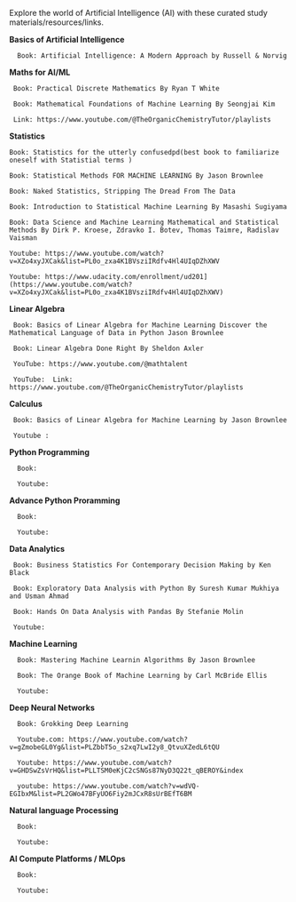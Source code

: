 Explore the world of Artificial Intelligence (AI) with these curated study materials/resources/links. 

**Basics of Artificial Intelligence**

      Book: Artificial Intelligence: A Modern Approach by Russell & Norvig

**Maths for AI/ML**

     Book: Practical Discrete Mathematics By Ryan T White
   
     Book: Mathematical Foundations of Machine Learning By Seongjai Kim
     
     Link: https://www.youtube.com/@TheOrganicChemistryTutor/playlists

  **Statistics**

    Book: Statistics for the utterly confusedpd(best book to familiarize oneself with Statistial terms )
    
    Book: Statistical Methods FOR MACHINE LEARNING By Jason Brownlee

    Book: Naked Statistics, Stripping The Dread From The Data

    Book: Introduction to Statistical Machine Learning By Masashi Sugiyama

    Book: Data Science and Machine Learning Mathematical and Statistical Methods By Dirk P. Kroese, Zdravko I. Botev, Thomas Taimre, Radislav Vaisman
  
    Youtube: https://www.youtube.com/watch?v=XZo4xyJXCak&list=PL0o_zxa4K1BVsziIRdfv4Hl4UIqDZhXWV
    
    Youtube: https://www.udacity.com/enrollment/ud201](https://www.youtube.com/watch?v=XZo4xyJXCak&list=PL0o_zxa4K1BVsziIRdfv4Hl4UIqDZhXWV)

  **Linear Algebra**

     Book: Basics of Linear Algebra for Machine Learning Discover the Mathematical Language of Data in Python Jason Brownlee
   
     Book: Linear Algebra Done Right By Sheldon Axler
   
     YouTube: https://www.youtube.com/@mathtalent
     
     YouTube:  Link: https://www.youtube.com/@TheOrganicChemistryTutor/playlists
  
  **Calculus**

     Book: Basics of Linear Algebra for Machine Learning by Jason Brownlee

     Youtube :

**Python Programming**
   
      Book:

      Youtube: 

**Advance Python Proramming**
   
      Book: 

      Youtube: 

**Data Analytics**

     Book: Business Statistics For Contemporary Decision Making by Ken Black
  
     Book: Exploratory Data Analysis with Python By Suresh Kumar Mukhiya and Usman Ahmad
   
     Book: Hands On Data Analysis with Pandas By Stefanie Molin

     Youtube:

**Machine Learning**

      Book: Mastering Machine Learnin Algorithms By Jason Brownlee
   
      Book: The Orange Book of Machine Learning by Carl McBride Ellis

      Youtube: 

**Deep Neural Networks**

      Book: Grokking Deep Learning

      Youtube.com: https://www.youtube.com/watch?v=gZmobeGL0Yg&list=PLZbbT5o_s2xq7LwI2y8_QtvuXZedL6tQU

      Youtube: https://www.youtube.com/watch?v=GHDSwZsVrHQ&list=PLLTSM0eKjC2cSNGs87NyD3Q22t_qBEROY&index

      youtube: https://www.youtube.com/watch?v=wdVQ-EGIbxM&list=PL2GWo47BFyUO6Fiy2mJCxR8sUrBEfT6BM

**Natural language Processing**
   
      Book:

      Youtube:

**AI Compute Platforms / MLOps**

      Book:

      Youtube:

